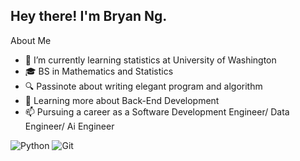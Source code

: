 ## Hey there! I'm Bryan Ng.

About Me

- 🌱 I’m currently learning statistics at University of Washington
- 🎓 BS in Mathematics and Statistics
- 🔍 Passinote about writing elegant program and algorithm
- 📖 Learning more about Back-End Development
- 📫 Pursuing a career as a Software Development Engineer/ Data Engineer/ Ai Engineer

![Python](https://img.shields.io/badge/python-3670A0?style=for-the-badge&logo=python&logoColor=ffdd54)
![Git](https://img.shields.io/badge/git-%23F05033.svg?style=for-the-badge&logo=git&logoColor=white)
